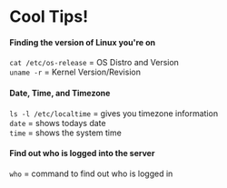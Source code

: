 # Cool Tips!

#### Finding the version of Linux you're on

`cat /etc/os-release` = OS Distro and Version\
`uname -r` = Kernel Version/Revision

#### Date, Time, and Timezone

`ls -l /etc/localtime` = gives you timezone information\
`date` = shows todays date\
`time` = shows the system time

#### Find out who is logged into the server

`who` = command to find out who is logged in

